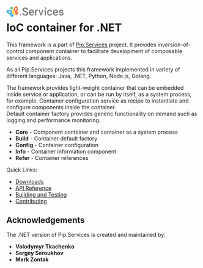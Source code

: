 # <img src="https://github.com/pip-services/pip-services/raw/master/design/Logo.png" alt="Pip.Services Logo" style="max-width:30%"> <br/> IoC container for .NET

This framework is a part of [Pip.Services](https://github.com/pip-services/pip-services) project.
It provides inversion-of-control component container to facilitate development of composable services and applications.

As all Pip.Services projects this framework implemented in variety of different languages: Java, .NET, Python, Node.js, Golang. 

The framework provides light-weight container that can be embedded inside service or application, or can be run by itself,
as a system process, for example. Container configuration service as recipe to instantiate and configure components inside the container.  
Default container factory provides generic functionality on demand such as logging and performance monitoring.

- **Core** - Component container and container as a system process
- **Build** - Container default factory
- **Config** - Container configuration
- **Info** - Container information component
- **Refer** - Container references

Quick Links:

* [Downloads](https://github.com/pip-services/pip-services-container-dotnet/blob/master/doc/Downloads.md)
* [API Reference](http://htmlpreview.github.io/?https://github.com/pip-services/pip-services-container-dotnet/blob/master/doc/api/index.html)
* [Building and Testing](https://github.com/pip-services/pip-services-container-dotnet/blob/master/doc/Development.md)
* [Contributing](https://github.com/pip-services/pip-services-container-dotnet/blob/master/doc/Development.md/#contrib)

## Acknowledgements

The .NET version of Pip.Services is created and maintained by:
- **Volodymyr Tkachenko**
- **Sergey Seroukhov**
- **Mark Zontak**
